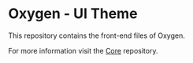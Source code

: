 # Oxygen - UI Theme

This repository contains the front-end files of Oxygen.

For more information visit the [Core](https://github.com/oxygen-cms/core) repository.